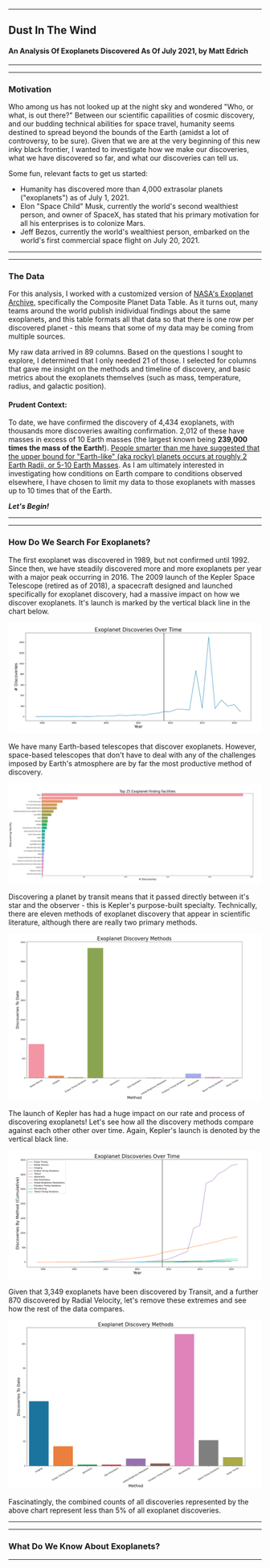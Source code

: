 *** 
## Dust In The Wind
#### An Analysis Of Exoplanets Discovered As Of July 2021, by Matt Edrich 
***

***
### Motivation

Who among us has not looked up at the night sky and wondered "Who, or what, is out there?" Between our scientific capailities of cosmic discovery, and our budding technical abilities for space travel, humanity seems destined to spread beyond the bounds of the Earth (amidst a lot of controversy, to be sure). Given that we are at the very beginning of this new inky black frontier, I wanted to investigate how we make our discoveries, what we have discovered so far, and what our discoveries can tell us.

Some fun, relevant facts to get us started:

* Humanity has discovered more than 4,000 extrasolar planets ("exoplanets") as of July 1, 2021.
* Elon "Space Child" Musk, currently the world's second wealthiest person, and owner of SpaceX, has stated that his primary motivation for all his enterprises is to colonize Mars.
* Jeff Bezos, currently the world's wealthiest person, embarked on the world's first commercial space flight on July 20, 2021.

***

***
### The Data

For this analysis, I worked with a customized version of <a href="https://exoplanetarchive.ipac.caltech.edu/cgi-bin/TblView/nph-tblView?app=ExoTbls&config=PSCompPars" target="_blank">NASA's Exoplanet Archive</a>, specifically the Composite Planet Data Table. As it turns out, many teams around the world publish inidividual findings about the same exoplanets, and this table formats all that data so that there is one row per discovered planet - this means that some of my data may be coming from multiple sources.

My raw data arrived in 89 columns. Based on the questions I sought to explore, I determined that I only needed 21 of those. I selected for columns that gave me insight on the methods and timeline of discovery, and basic metrics about the exoplanets themselves (such as mass, temperature, radius, and galactic position).

#### Prudent Context:

To date, we have confirmed the discovery of 4,434 exoplanets, with thousands more discoveries awaiting confirmation. 2,012 of these have masses in excess of 10 Earth masses (the largest known being **239,000 times the mass of the Earth!**). <a href="https://www.universetoday.com/13757/how-big-do-planets-get/" target="_blank">People smarter than me have suggested that the upper bound for "Earth-like" (aka rocky) planets occurs at roughly 2 Earth Radii, or 5-10 Earth Masses</a>. As I am ultimately interested in investigating how conditions on Earth compare to conditions observed elsewhere, I have chosen to limit my data to those exoplanets with masses up to 10 times that of the Earth.

***Let's Begin!***
***

***
### How Do We Search For Exoplanets?

The first exoplanet was discovered in 1989, but not confirmed until 1992. Since then, we have steadily discovered more and more exoplanets per year with a major peak occurring in 2016. The 2009 launch of the Kepler Space Telescope (retired as of 2018), a spacecraft designed and launched specifically for exoplanet discovery, had a massive impact on how we discover exoplanets. It's launch is marked by the vertical black line in the chart below.

![Timeline of all exoplanet discoveries](images/discoveries_over_time_kepler_wb.png)

We have many Earth-based telescopes that discover exoplanets. However, space-based telescopes that don't have to deal with any of the challenges imposed by Earth's atmosphere are by far the most productive method of discovery.

![Comparison of prolific facilities](images/prolific_facilities.png)

Discovering a planet by transit means that it passed directly between it's star and the observer - this is Kepler's purpose-built specialty. Technically, there are eleven methods of exoplanet discovery that appear in scientific literature, although there are really two primary methods.

![Count of all exoplanet discovery methods](images/discoveries_wb.png)

The launch of Kepler has had a huge impact on our rate and process of discovering exoplanets! Let's see how all the discovery methods compare against each other other over time. Again, Kepler's launch is denoted by the vertical black line.


![Count of all exoplanet discovery methods](images/discoveries_over_time_by_method_keple_wb.png)


Given that 3,349 exoplanets have been discovered by Transit, and a further 870 discovered by Radial Velocity, let's remove these extremes and see how the rest of the data compares.

![Count of all exoplanet discovery methods without transit or radial velocity](images/discoveries_without_mains_wb.png)

Fascinatingly, the combined counts of all discoveries represented by the above chart represent less than 5% of all exoplanet discoveries. 
***

***
### What Do We Know About Exoplanets?
***



